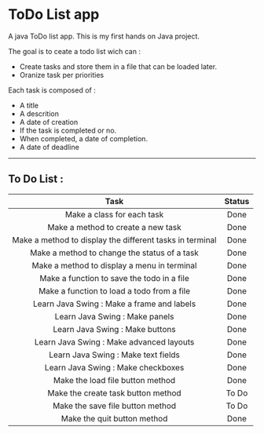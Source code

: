 # ToDo List app
A java ToDo list app.
This is my first hands on Java project. 

The goal is to ceate a todo list wich can :
 - Create tasks and store them in a file that can be loaded later.
 - Oranize task per priorities

Each task is composed of :
 - A title
 - A descrition
 - A date of creation
 - If the task is completed or no.
 - When completed, a date of completion.
 - A date of deadline

 ***

 ## To Do List :
 |                         **Task**                         | **Status** |
 |:--------------------------------------------------------:|:----------:|
 |                Make a class for each task                |    Done    |
 |            Make a method to create a new task            |    Done    |
 | Make a method to display the different tasks in terminal |    Done    |
 |       Make a method to change the status of a task       |    Done    |
 |       Make a method to display a menu in terminal        |    Done    |
 |        Make a function to save the todo in a file        |    Done    |
 |        Make a function to load a todo from a file        |    Done    |
 |        Learn Java Swing : Make a frame and labels        |    Done    |
 |              Learn Java Swing : Make panels              |    Done    |
 |             Learn Java Swing : Make buttons              |    Done    |
 |         Learn Java Swing : Make advanced layouts         |    Done    |
 |           Learn Java Swing : Make text fields            |    Done    |
 |            Learn Java Swing : Make checkboxes            |    Done    |
 |             Make the load file button method             |    Done    |
 |            Make the create task button method            |   To Do    |
 |             Make the save file button method             |   To Do    |
 |               Make the quit button method                |    Done    |
